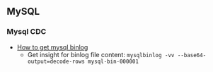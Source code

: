 ## MySQL


### Mysql CDC
- [How to get mysql binlog](https://stackoverflow.com/questions/70932188/mysql-how-to-properly-extract-blob-data-from-mysqlbinlog-output)
    - Get insight for binlog file content: `mysqlbinlog -vv --base64-output=decode-rows mysql-bin-000001`

